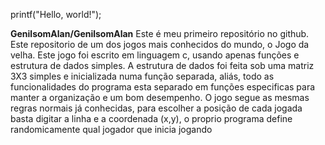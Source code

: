 printf("Hello, world!");

  **GenilsomAlan/GenilsomAlan** Este é meu primeiro repositório no github.
  Este repositorio de um dos jogos mais conhecidos do mundo, o Jogo da velha.
Este jogo foi escrito em linguagem c, usando apenas funções e estrutura de 
dados simples. A estrutura de dados foi feita sob uma matriz 3X3 simples e 
inicializada numa função separada, aliás, todo as funcionalidades do programa
esta separado em funções especificas para manter a organização e um bom 
desempenho. O jogo segue as mesmas regras normais já conhecidas, para escolher
a posição de cada jogada basta digitar a linha e a coordenada (x,y), o proprio
programa define randomicamente qual jogador que inicia jogando

